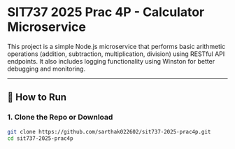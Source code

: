 # SIT737 2025 Prac 4P - Calculator Microservice

This project is a simple Node.js microservice that performs basic arithmetic operations (addition, subtraction, multiplication, division) using RESTful API endpoints. It also includes logging functionality using Winston for better debugging and monitoring.

---

## 🚀 How to Run

### 1. Clone the Repo or Download

```bash
git clone https://github.com/sarthak022602/sit737-2025-prac4p.git
cd sit737-2025-prac4p
